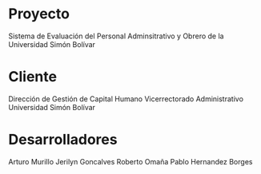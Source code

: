 Proyecto
========
Sistema de Evaluación del Personal Adminsitrativo y Obrero de la Universidad Simón Bolívar

Cliente
=======
Dirección de Gestión de Capital Humano
Vicerrectorado Administrativo
Universidad Simón Bolívar

Desarrolladores
===============
Arturo Murillo
Jerilyn Goncalves
Roberto Omaña
Pablo Hernandez Borges
